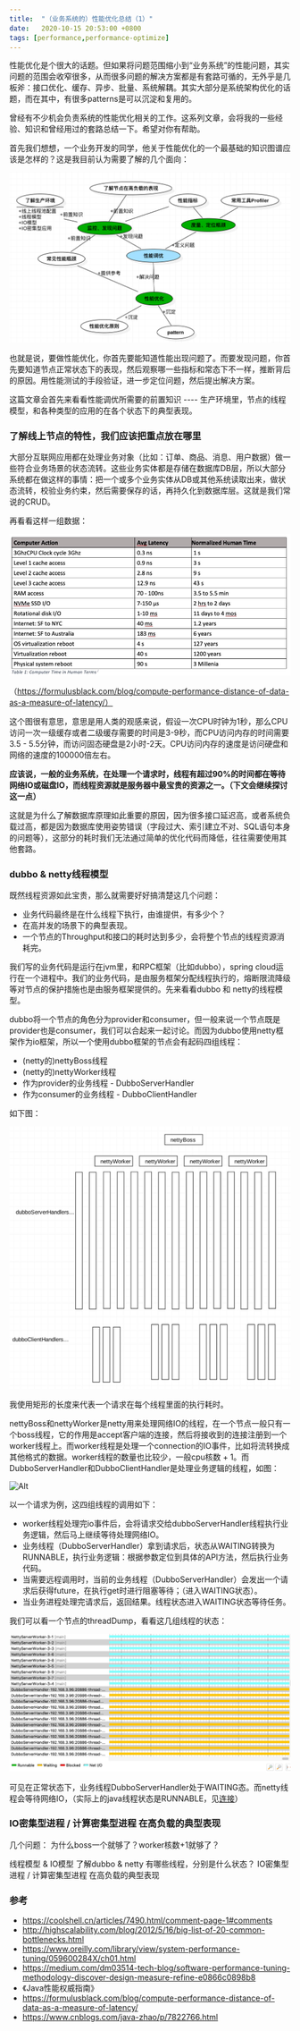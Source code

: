 ```yaml
---
title:  "（业务系统的）性能优化总结（1）"
date:   2020-10-15 20:53:00 +0800
tags: [performance,performance-optimize]
---
```


性能优化是个很大的话题。但如果将问题范围缩小到“业务系统”的性能问题，其实问题的范围会收窄很多，从而很多问题的解决方案都是有套路可循的，无外乎是几板斧：接口优化、缓存、异步、批量、系统解耦。其实大部分是系统架构优化的话题，而在其中，有很多patterns是可以沉淀和复用的。

曾经有不少机会负责系统的性能优化相关的工作。这系列文章，会将我的一些经验、知识和曾经用过的套路总结一下。希望对你有帮助。

首先我们想想，一个业务开发的同学，他关于性能优化的一个最基础的知识图谱应该是怎样的？这是我目前认为需要了解的几个面向：

![Alt](/images/performance-1.png)

也就是说，要做性能优化，你首先要能知道性能出现问题了。而要发现问题，你首先要知道节点正常状态下的表现，然后观察哪一些指标和常态下不一样，推断背后的原因。用性能测试的手段验证，进一步定位问题，然后提出解决方案。

这篇文章会首先来看看性能调优所需要的前置知识 ---- 生产环境里，节点的线程模型，和各种类型的应用的在各个状态下的典型表现。

### 了解线上节点的特性，我们应该把重点放在哪里

大部分互联网应用都在处理业务对象（比如：订单、商品、消息、用户数据）做一些符合业务场景的状态流转。这些业务实体都是存储在数据库DB层，所以大部分系统都在做这样的事情：把一个或多个业务实体从DB或其他系统读取出来，做状态流转，校验业务约束，然后需要保存的话，再持久化到数据库层。这就是我们常说的CRUD。

再看看这样一组数据：

![Alt](/images/performance-2.jpg)

（https://formulusblack.com/blog/compute-performance-distance-of-data-as-a-measure-of-latency/）

这个图很有意思，意思是用人类的观感来说，假设一次CPU时钟为1秒，那么CPU访问一次一级缓存或者二级缓存需要的时间是3-9秒，而CPU访问内存的时间需要3.5 - 5.5分钟，而访问固态硬盘是2小时-2天。CPU访问内存的速度是访问硬盘和网络的速度的100000倍左右。

**应该说，一般的业务系统，在处理一个请求时，线程有超过90%的时间都在等待网络IO或磁盘IO，而线程资源就是服务器中最宝贵的资源之一。（下文会继续探讨这一点）**

这就是为什么了解数据库原理如此重要的原因，因为很多接口延迟高，或者系统负载过高，都是因为数据库使用姿势错误（字段过大、索引建立不对、SQL语句本身的问题等），这部分的耗时我们无法通过简单的优化代码而降低，往往需要使用其他套路。

### dubbo & netty线程模型

既然线程资源如此宝贵，那么就需要好好搞清楚这几个问题：

- 业务代码最终是在什么线程下执行，由谁提供，有多少个？
- 在高并发的场景下的典型表现。
- 一个节点的Throughput和接口的耗时达到多少，会将整个节点的线程资源消耗完。

我们写的业务代码是运行在jvm里，和RPC框架（比如dubbo），spring cloud运行在一个进程中。我们的业务代码，是由服务框架分配线程执行的，熔断限流降级等对节点的保护措施也是由服务框架提供的。先来看看dubbo 和 netty的线程模型。

dubbo将一个节点的角色分为provider和consumer，但一般来说一个节点既是provider也是consumer，我们可以合起来一起讨论。而因为dubbo使用netty框架作为io框架，所以一个使用dubbo框架的节点会有起码四组线程：

- (netty的)nettyBoss线程
- (netty的)nettyWorker线程
- 作为provider的业务线程 - DubboServerHandler
- 作为consumer的业务线程 - DubboClientHandler

如下图：

![Alt](/images/performance-3.jpg)

我使用矩形的长度来代表一个请求在每个线程里面的执行耗时。

nettyBoss和nettyWorker是netty用来处理网络IO的线程，在一个节点一般只有一个boss线程，它的作用是accept客户端的连接，然后将接收到的连接注册到一个worker线程上。而worker线程是处理一个connection的IO事件，比如将流转换成其他格式的数据。worker线程的数量也比较少，一般cpu核数 + 1。而DubboServerHandler和DubboClientHandler是处理业务逻辑的线程，如图：

![Alt](/images/performance-4.jpg)

以一个请求为例，这四组线程的调用如下：

- worker线程处理完io事件后，会将请求交给dubboServerHandler线程执行业务逻辑，然后马上继续等待处理网络IO。
- 业务线程（DubboServerHandler）拿到请求后，状态从WAITING转换为RUNNABLE，执行业务逻辑：根据参数定位到具体的API方法，然后执行业务代码。
- 当需要远程调用时，当前的业务线程（DubboServerHandler）会发出一个请求后获得future，在执行get时进行阻塞等待；（进入WAITING状态）。
- 当业务进程处理完请求后，返回结果。线程状态进入WAITING状态等待任务。

我们可以看一个节点的threadDump，看看这几组线程的状态：

![Alt](/images/performance-5.jpg)

可见在正常状态下，业务线程DubboServerHandler处于WAITING态。而netty线程会等待网络IO，（实际上的java线程状态是RUNNABLE，见[连接](https://stackoverflow.com/questions/1516434/should-thread-blocked-by-java-nio-selector-select-be-considered-waiting-or-run)）


### IO密集型进程 / 计算密集型进程 在高负载的典型表现

几个问题：
为什么boss一个就够了？worker核数+1就够了？


线程模型 & IO模型
了解dubbo & netty
有哪些线程，分别是什么状态？
IO密集型进程 / 计算密集型进程 在高负载的典型表现


### 参考
- https://coolshell.cn/articles/7490.html/comment-page-1#comments
- http://highscalability.com/blog/2012/5/16/big-list-of-20-common-bottlenecks.html
- https://www.oreilly.com/library/view/system-performance-tuning/059600284X/ch01.html
- https://medium.com/dm03514-tech-blog/software-performance-tuning-methodology-discover-design-measure-refine-e0866c0898b8
- 《Java性能权威指南》
- https://formulusblack.com/blog/compute-performance-distance-of-data-as-a-measure-of-latency/
- https://www.cnblogs.com/java-zhao/p/7822766.html
